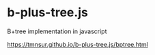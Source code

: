 # b-plus-tree.js
B+tree implementation in javascript

https://tmnsur.github.io/b-plus-tree.js/bptree.html

